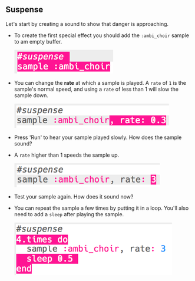 ## Suspense

Let's start by creating a sound to show that danger is approaching.

+ To create the first special effect you should add the `:ambi_choir` sample to am empty buffer.
    
    ![screenshot](images/effects-suspense-sample.png)

+ You can change the **rate** at which a sample is played. A `rate` of `1` is the sample's normal speed, and using a `rate` of less than 1 will slow the sample down.
    
    ![screenshot](images/effects-suspense-rate-low.png)

+ Press 'Run' to hear your sample played slowly. How does the sample sound?

+ A `rate` higher than 1 speeds the sample up.
    
    ![schermata](images/effects-suspense-rate-high.png)

+ Test your sample again. How does it sound now?

+ You can repeat the sample a few times by putting it in a loop. You'll also need to add a `sleep` after playing the sample.
    
    ![schermata](images/effects-suspense-repeat.png)